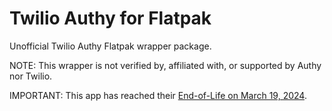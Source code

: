 # Twilio Authy for Flatpak

Unofficial Twilio Authy Flatpak wrapper package.

NOTE: This wrapper is not verified by, affiliated with, or supported by Authy nor Twilio.

IMPORTANT: This app has reached their [End-of-Life on March 19, 2024](https://help.twilio.com/articles/22771146070299-User-guide-End-of-Life-EOL-for-Twilio-Authy-Desktop-app).
